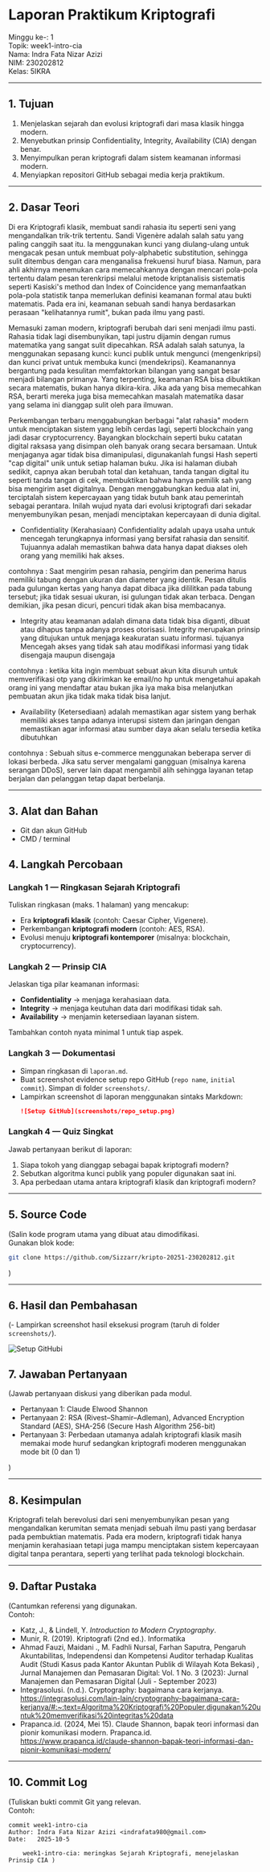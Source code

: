 # Laporan Praktikum Kriptografi
Minggu ke-: 1  
Topik: week1-intro-cia    
Nama: Indra Fata Nizar Azizi   
NIM: 230202812  
Kelas: 5IKRA  

---

## 1. Tujuan
1. Menjelaskan sejarah dan evolusi kriptografi dari masa klasik hingga modern.
2. Menyebutkan prinsip Confidentiality, Integrity, Availability (CIA) dengan benar.
3. Menyimpulkan peran kriptografi dalam sistem keamanan informasi modern.
4. Menyiapkan repositori GitHub sebagai media kerja praktikum.

---

## 2. Dasar Teori
Di era Kriptografi klasik, membuat sandi rahasia itu seperti seni yang mengandalkan trik-trik tertentu. Sandi Vigenère adalah salah satu yang paling canggih saat itu. Ia menggunakan kunci yang diulang-ulang untuk mengacak pesan untuk membuat poly-alphabetic substitution, sehingga sulit ditembus dengan cara menganalisa frekuensi huruf biasa. Namun, para ahli akhirnya menemukan cara memecahkannya dengan mencari pola-pola tertentu dalam pesan terenkripsi melalui metode kriptanalisis sistematis seperti Kasiski's method dan Index of Coincidence yang memanfaatkan pola-pola statistik tanpa memerlukan definisi keamanan formal atau bukti matematis. Pada era ini, keamanan sebuah sandi hanya berdasarkan perasaan "kelihatannya rumit", bukan pada ilmu yang pasti.

Memasuki zaman modern, kriptografi berubah dari seni menjadi ilmu pasti. Rahasia tidak lagi disembunyikan, tapi justru dijamin dengan rumus matematika yang sangat sulit dipecahkan. RSA adalah salah satunya, Ia menggunakan sepasang kunci: kunci publik untuk mengunci (mengenkripsi) dan kunci privat untuk membuka kunci (mendekripsi). Keamanannya bergantung pada kesulitan memfaktorkan bilangan yang sangat besar menjadi bilangan primanya. Yang terpenting, keamanan RSA bisa dibuktikan secara matematis, bukan hanya dikira-kira. Jika ada yang bisa memecahkan RSA, berarti mereka juga bisa memecahkan masalah matematika dasar yang selama ini dianggap sulit oleh para ilmuwan.

Perkembangan terbaru menggabungkan berbagai "alat rahasia" modern untuk menciptakan sistem yang lebih cerdas lagi, seperti blockchain yang jadi dasar cryptocurrency. Bayangkan blockchain seperti buku catatan digital raksasa yang disimpan oleh banyak orang secara bersamaan. Untuk menjaganya agar tidak bisa dimanipulasi, digunakanlah fungsi Hash seperti "cap digital" unik untuk setiap halaman buku. Jika isi halaman diubah sedikit, capnya akan berubah total dan ketahuan, tanda tangan digital itu seperti tanda tangan di cek, membuktikan bahwa hanya pemilik sah yang bisa mengirim aset digitalnya. Dengan menggabungkan kedua alat ini, terciptalah sistem kepercayaan yang tidak butuh bank atau pemerintah sebagai perantara. Inilah wujud nyata dari evolusi kriptografi dari sekadar menyembunyikan pesan, menjadi menciptakan kepercayaan di dunia digital.

- Confidentiality (Kerahasiaan) Confidentiality adalah upaya usaha untuk mencegah terungkapnya informasi yang bersifat
rahasia dan sensitif. Tujuannya adalah memastikan bahwa data hanya dapat diakses oleh orang yang memiliki hak akses.

contohnya : Saat mengirim pesan rahasia, pengirim dan penerima harus memiliki tabung dengan ukuran dan diameter yang identik. Pesan ditulis
pada gulungan kertas yang hanya dapat dibaca jika dililitkan pada tabung tersebut; jika tidak sesuai ukuran, 
isi gulungan tidak akan terbaca. Dengan demikian, jika pesan dicuri, pencuri tidak akan bisa membacanya.
- Integrity atau keamanan adalah dimana data tidak bisa diganti, dibuat atau dihapus tanpa
adanya proses otorisasi. Integrity merupakan prinsip yang ditujukan untuk menjaga
keakuratan suatu informasi. tujuanya Mencegah akses yang tidak sah atau modifikasi informasi yang tidak disengaja maupun disengaja

contohnya : ketika kita ingin membuat sebuat akun kita disuruh untuk memverifikasi otp yang dikirimkan ke email/no hp untuk mengetahui
apakah orang ini yang mendaftar atau bukan jika iya maka bisa melanjutkan pembuatan akun jika tidak maka tidak bisa lanjut.
- Availability (Ketersediaan) adalah memastikan agar sistem yang berhak memiliki
akses tanpa adanya interupsi sistem dan jaringan dengan memastikan agar informasi atau
sumber daya akan selalu tersedia ketika dibutuhkan

contohnya : Sebuah situs e-commerce menggunakan beberapa server di lokasi berbeda. Jika satu server mengalami gangguan 
(misalnya karena serangan DDoS), server lain dapat mengambil alih sehingga layanan tetap berjalan dan pelanggan tetap dapat berbelanja.

---

## 3. Alat dan Bahan
- Git dan akun GitHub
- CMD / terminal

## 4. Langkah Percobaan
### Langkah 1 — Ringkasan Sejarah Kriptografi
Tuliskan ringkasan (maks. 1 halaman) yang mencakup:  
- Era **kriptografi klasik** (contoh: Caesar Cipher, Vigenere).  
- Perkembangan **kriptografi modern** (contoh: AES, RSA).  
- Evolusi menuju **kriptografi kontemporer** (misalnya: blockchain, cryptocurrency).  

### Langkah 2 — Prinsip CIA
Jelaskan tiga pilar keamanan informasi:  
- **Confidentiality** → menjaga kerahasiaan data.  
- **Integrity** → menjaga keutuhan data dari modifikasi tidak sah.  
- **Availability** → menjamin ketersediaan layanan sistem.  

Tambahkan contoh nyata minimal 1 untuk tiap aspek.  

### Langkah 3 — Dokumentasi
- Simpan ringkasan di `laporan.md`.  
- Buat screenshot evidence setup repo GitHub (`repo name`, `initial commit`). Simpan di folder `screenshots/`.  
- Lampirkan screenshot di laporan menggunakan sintaks Markdown:  
  ```markdown
  ![Setup GitHub](screenshots/repo_setup.png)
  ```

### Langkah 4 — Quiz Singkat
Jawab pertanyaan berikut di laporan:  
1. Siapa tokoh yang dianggap sebagai bapak kriptografi modern?  
2. Sebutkan algoritma kunci publik yang populer digunakan saat ini.  
3. Apa perbedaan utama antara kriptografi klasik dan kriptografi modern?

---

## 5. Source Code
(Salin kode program utama yang dibuat atau dimodifikasi.  
Gunakan blok kode:

```bash
git clone https://github.com/Sizzarr/kripto-20251-230202812.git
```
)

---

## 6. Hasil dan Pembahasan
(- Lampirkan screenshot hasil eksekusi program (taruh di folder `screenshots/`).  

![Setup GitHubi](https://github.com/indrafata980/kriptografi-202501-230202812/blob/main/praktikum/week1-intro-cia/screenshots/%7B0AC4ECB9-68A1-48C1-8EA0-334B3F5E3226%7D.png)

## 7. Jawaban Pertanyaan
(Jawab pertanyaan diskusi yang diberikan pada modul.  
- Pertanyaan 1: Claude Elwood Shannon
- Pertanyaan 2: RSA (Rivest–Shamir–Adleman), Advanced Encryption Standard (AES), SHA-256 (Secure Hash Algorithm 256-bit)
- Pertanyaan 3: Perbedaan utamanya adalah kriptografi klasik masih memakai mode huruf sedangkan kriptografi moderen menggunakan mode bit (0 dan 1)

)

---

## 8. Kesimpulan
Kriptografi telah berevolusi dari seni menyembunyikan pesan yang mengandalkan kerumitan semata menjadi sebuah ilmu pasti 
yang berdasar pada pembuktian matematis. Pada era modern, kriptografi tidak hanya menjamin kerahasiaan tetapi juga mampu 
menciptakan sistem kepercayaan digital tanpa perantara, seperti yang terlihat pada teknologi blockchain.

---

## 9. Daftar Pustaka
(Cantumkan referensi yang digunakan.  
Contoh:  
- Katz, J., & Lindell, Y. *Introduction to Modern Cryptography*.
- Munir, R. (2019). Kriptografi (2nd ed.). Informatika
- Ahmad Fauzi, Maidani ., M. Fadhli Nursal, Farhan Saputra, Pengaruh Akuntabilitas, Independensi dan Kompetensi Auditor terhadap Kualitas Audit (Studi Kasus pada Kantor Akuntan Publik di Wilayah Kota Bekasi) , Jurnal Manajemen dan Pemasaran Digital: Vol. 1 No. 3 (2023): Jurnal Manajemen dan Pemasaran Digital (Juli - September 2023)
- Integrasolusi. (n.d.). Cryptography: bagaimana cara kerjanya. https://integrasolusi.com/lain-lain/cryptography-bagaimana-cara-kerjanya/#:~:text=Algoritma%20Kriptografi%20Populer,digunakan%20untuk%20memverifikasi%20integritas%20data
- Prapanca.id. (2024, Mei 15). Claude Shannon, bapak teori informasi dan pionir komunikasi modern. Prapanca.id. https://www.prapanca.id/claude-shannon-bapak-teori-informasi-dan-pionir-komunikasi-modern/

---

## 10. Commit Log
(Tuliskan bukti commit Git yang relevan.  
Contoh:
```
commit week1-intro-cia
Author: Indra Fata Nizar Azizi <indrafata980@gmail.com>
Date:   2025-10-5

    week1-intro-cia: meringkas Sejarah Kriptografi, menejelaskan Prinsip CIA )
```

